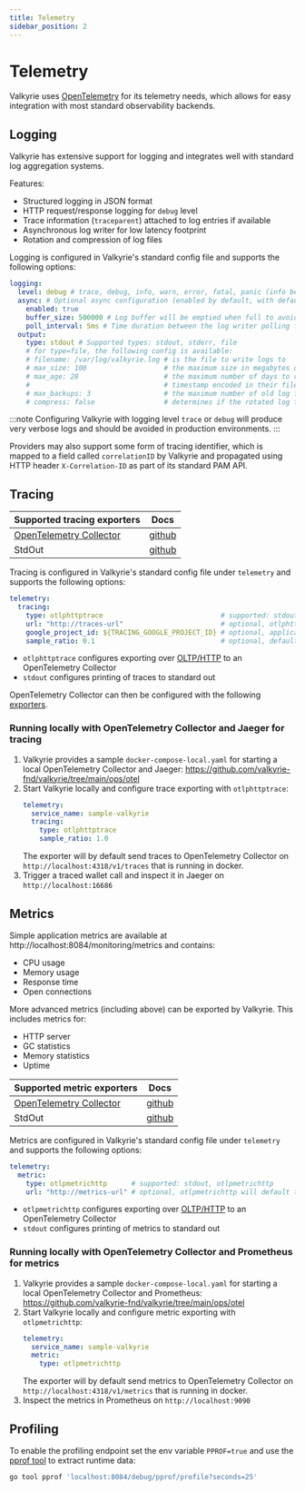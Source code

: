 ```yaml
---
title: Telemetry
sidebar_position: 2
---
```


# Telemetry

Valkyrie uses [OpenTelemetry](https://opentelemetry.io/docs/concepts/what-is-opentelemetry/) for its telemetry 
needs, which allows for easy integration with most standard observability backends.

## Logging

Valkyrie has extensive support for logging and integrates well with standard log aggregation systems.

Features:
- Structured logging in JSON format
- HTTP request/response logging for `debug` level
- Trace information (`traceparent`) attached to log entries if available
- Asynchronous log writer for low latency footprint
- Rotation and compression of log files

Logging is configured in Valkyrie's standard config file and supports the following options:

```yaml
logging:
  level: debug # trace, debug, info, warn, error, fatal, panic (info being default)
  async: # Optional async configuration (enabled by default, with default values)
    enabled: true
    buffer_size: 500000 # Log buffer will be emptied when full to avoid blocking producers
    poll_interval: 5ms # Time duration between the log writer polling for new events
  output:
    type: stdout # Supported types: stdout, stderr, file
    # for type=file, the following config is available:
    # filename: /var/log/valkyrie.log # is the file to write logs to
    # max_size: 100                   # the maximum size in megabytes of the log file before it gets rotated
    # max_age: 28                     # the maximum number of days to retain old log files based on the
    #                                 # timestamp encoded in their filename
    # max_backups: 3                  # the maximum number of old log files to retain
    # compress: false                 # determines if the rotated log files should be compressed using gzip
```

:::note
Configuring Valkyrie with logging level `trace` or `debug` will produce very verbose logs and should be avoided
in production environments.
:::

Providers may also support some form of tracing identifier, which is mapped to a field called `correlationID` by
Valkyrie and propagated using HTTP header `X-Correlation-ID` as part of its standard PAM API.

## Tracing

| Supported tracing exporters                                         | Docs                                                                                    |
|---------------------------------------------------------------------|-----------------------------------------------------------------------------------------|
| [OpenTelemetry Collector](https://opentelemetry.io/docs/collector/) | [github](https://github.com/open-telemetry/opentelemetry-collector-contrib)             |
| StdOut                                                              | [github](https://github.com/open-telemetry/opentelemetry-go/tree/main/exporters/stdout) |

Tracing is configured in Valkyrie's standard config file under `telemetry` and supports the following options: 

```yaml
telemetry:
  tracing:
    type: otlphttptrace                             # supported: stdout, otlptracehttp
    url: "http://traces-url"                        # optional, otlphttptrace will default to "http://localhost:4318/v1/traces"
    google_project_id: ${TRACING_GOOGLE_PROJECT_ID} # optional, applicable if you're using google cloud
    sample_ratio: 0.1                               # optional, default samples 1% of traces
```

* `otlphttptrace` configures exporting over [OLTP/HTTP](https://opentelemetry.io/docs/reference/specification/protocol/) to an OpenTelemetry Collector
* `stdout` configures printing of traces to standard out

OpenTelemetry Collector can then be configured with the following [exporters](https://github.com/open-telemetry/opentelemetry-collector-contrib/tree/main/exporter).

### Running locally with OpenTelemetry Collector and Jaeger for tracing

1. Valkyrie provides a sample `docker-compose-local.yaml` for starting a local OpenTelemetry Collector and Jaeger: https://github.com/valkyrie-fnd/valkyrie/tree/main/ops/otel
2. Start Valkyrie locally and configure trace exporting with `otlphttptrace`:
   ```yaml
   telemetry:
     service_name: sample-valkyrie
     tracing:
       type: otlphttptrace
       sample_ratio: 1.0
   ```
   The exporter will by default send traces to OpenTelemetry Collector on `http://localhost:4318/v1/traces` that is running in docker.
3. Trigger a traced wallet call and inspect it in Jaeger on `http://localhost:16686`

## Metrics

Simple application metrics are available at http://localhost:8084/monitoring/metrics and contains:

* CPU usage
* Memory usage
* Response time
* Open connections

More advanced metrics (including above) can be exported by Valkyrie. This includes metrics for:

* HTTP server
* GC statistics
* Memory statistics
* Uptime

| Supported metric exporters                                          | Docs                                                                                    |
|---------------------------------------------------------------------|-----------------------------------------------------------------------------------------|
| [OpenTelemetry Collector](https://opentelemetry.io/docs/collector/) | [github](https://github.com/open-telemetry/opentelemetry-collector-contrib)             |
| StdOut                                                              | [github](https://github.com/open-telemetry/opentelemetry-go/tree/main/exporters/stdout) |

Metrics are configured in Valkyrie's standard config file under `telemetry` and supports the following options:

```yaml
telemetry:
  metric:
    type: otlpmetrichttp      # supported: stdout, otlpmetrichttp
    url: "http://metrics-url" # optional, otlpmetrichttp will default to "http://localhost:4318/v1/metrics"
```

* `otlpmetrichttp` configures exporting over [OLTP/HTTP](https://opentelemetry.io/docs/reference/specification/protocol/) to an OpenTelemetry Collector
* `stdout` configures printing of metrics to standard out

### Running locally with OpenTelemetry Collector and Prometheus for metrics

1. Valkyrie provides a sample `docker-compose-local.yaml` for starting a local OpenTelemetry Collector and Prometheus: https://github.com/valkyrie-fnd/valkyrie/tree/main/ops/otel
2. Start Valkyrie locally and configure metric exporting with `otlpmetrichttp`:
   ```yaml
   telemetry:
     service_name: sample-valkyrie
     metric:
       type: otlpmetrichttp
   ```
   The exporter will by default send metrics to OpenTelemetry Collector on `http://localhost:4318/v1/metrics` that is running in docker.
3. Inspect the metrics in Prometheus on `http://localhost:9090`

## Profiling

To enable the profiling endpoint set the env variable `PPROF=true` and use the [pprof tool](https://github.com/google/pprof)
to extract runtime data:
```bash
go tool pprof 'localhost:8084/debug/pprof/profile?seconds=25'
```